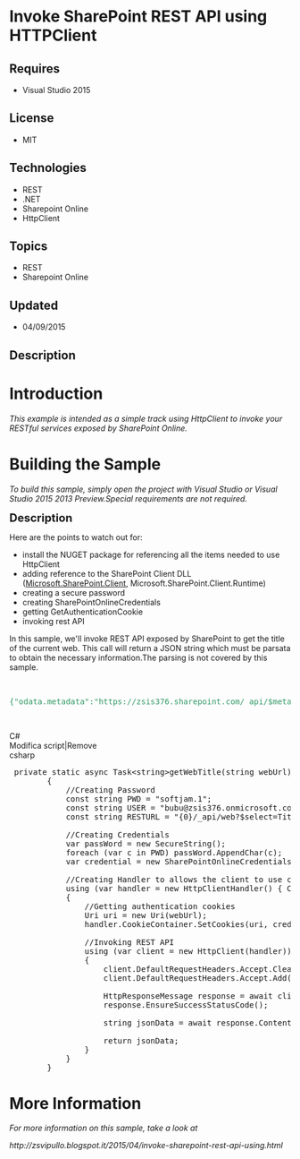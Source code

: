 # Invoke SharePoint REST API using HTTPClient
## Requires
- Visual Studio 2015
## License
- MIT
## Technologies
- REST
- .NET
- Sharepoint Online
- HttpClient
## Topics
- REST
- Sharepoint Online
## Updated
- 04/09/2015
## Description

<h1>Introduction</h1>
<p><em>This example is intended as a simple track using HttpClient to invoke your RESTful services exposed by SharePoint Online.</em></p>
<h1><span>Building the Sample</span></h1>
<p><em>To build this sample, simply open the project with Visual Studio or Visual Studio 2015 2013 Preview.Special requirements are not required.</em></p>
<p><span style="font-size:20px; font-weight:bold">Description</span></p>
<p>Here are the points to watch out for:</p>
<ul>
<li>install the NUGET package for referencing all the items needed to use HttpClient
</li><li>adding reference to the SharePoint Client DLL (<a class="libraryLink" href="https://msdn.microsoft.com/en-US/library/Microsoft.SharePoint.Client.aspx" target="_blank" title="Auto generated link to Microsoft.SharePoint.Client">Microsoft.SharePoint.Client</a>, Microsoft.SharePoint.Client.Runtime)
</li><li>creating a secure password </li><li>creating&nbsp;SharePointOnlineCredentials </li><li>getting&nbsp;GetAuthenticationCookie </li><li>invoking rest API </li></ul>
<p>In this sample, we'll invoke REST API exposed by SharePoint to get the title of the current web.&nbsp;This call will return a JSON string which must be parsata to obtain the necessary information.The parsing is not covered by this sample.</p>
<p>&nbsp;</p>
<pre><span style="color:#339966">{&quot;odata.metadata&quot;:&quot;https://zsis376.sharepoint.com/_api/$metadata#SP.ApiData.Webs/@Element&amp;select=Title&quot;,&quot;odata.type&quot;:&quot;SP.Web&quot;,&quot;odata.id&quot;:&quot;https://zsis376.sharepoint.com/_api/Web&quot;,&quot;odata.editLink&quot;:&quot;Web&quot;,&quot;Title&quot;:&quot;Sito del team&quot;}</span><br></pre>
<p>&nbsp;</p>
<div class="scriptcode">
<div class="pluginEditHolder" pluginCommand="mceScriptCode">
<div class="title"><span>C#</span></div>
<div class="pluginLinkHolder"><span class="pluginEditHolderLink">Modifica script</span>|<span class="pluginRemoveHolderLink">Remove</span></div>
<span class="hidden">csharp</span>

<div class="preview">
<pre class="csharp">&nbsp;<span class="cs__keyword">private</span>&nbsp;<span class="cs__keyword">static</span>&nbsp;async&nbsp;Task&lt;<span class="cs__keyword">string</span>&gt;getWebTitle(<span class="cs__keyword">string</span>&nbsp;webUrl)&nbsp;
&nbsp;&nbsp;&nbsp;&nbsp;&nbsp;&nbsp;&nbsp;&nbsp;{&nbsp;
&nbsp;&nbsp;&nbsp;&nbsp;&nbsp;&nbsp;&nbsp;&nbsp;&nbsp;&nbsp;&nbsp;&nbsp;<span class="cs__com">//Creating&nbsp;Password</span>&nbsp;
&nbsp;&nbsp;&nbsp;&nbsp;&nbsp;&nbsp;&nbsp;&nbsp;&nbsp;&nbsp;&nbsp;&nbsp;<span class="cs__keyword">const</span>&nbsp;<span class="cs__keyword">string</span>&nbsp;PWD&nbsp;=&nbsp;<span class="cs__string">&quot;softjam.1&quot;</span>;&nbsp;
&nbsp;&nbsp;&nbsp;&nbsp;&nbsp;&nbsp;&nbsp;&nbsp;&nbsp;&nbsp;&nbsp;&nbsp;<span class="cs__keyword">const</span>&nbsp;<span class="cs__keyword">string</span>&nbsp;USER&nbsp;=&nbsp;<span class="cs__string">&quot;bubu@zsis376.onmicrosoft.com&quot;</span>;&nbsp;
&nbsp;&nbsp;&nbsp;&nbsp;&nbsp;&nbsp;&nbsp;&nbsp;&nbsp;&nbsp;&nbsp;&nbsp;<span class="cs__keyword">const</span>&nbsp;<span class="cs__keyword">string</span>&nbsp;RESTURL&nbsp;=&nbsp;<span class="cs__string">&quot;{0}/_api/web?$select=Title&quot;</span>;&nbsp;
&nbsp;
&nbsp;&nbsp;&nbsp;&nbsp;&nbsp;&nbsp;&nbsp;&nbsp;&nbsp;&nbsp;&nbsp;&nbsp;<span class="cs__com">//Creating&nbsp;Credentials</span>&nbsp;
&nbsp;&nbsp;&nbsp;&nbsp;&nbsp;&nbsp;&nbsp;&nbsp;&nbsp;&nbsp;&nbsp;&nbsp;var&nbsp;passWord&nbsp;=&nbsp;<span class="cs__keyword">new</span>&nbsp;SecureString();&nbsp;
&nbsp;&nbsp;&nbsp;&nbsp;&nbsp;&nbsp;&nbsp;&nbsp;&nbsp;&nbsp;&nbsp;&nbsp;<span class="cs__keyword">foreach</span>&nbsp;(var&nbsp;c&nbsp;<span class="cs__keyword">in</span>&nbsp;PWD)&nbsp;passWord.AppendChar(c);&nbsp;
&nbsp;&nbsp;&nbsp;&nbsp;&nbsp;&nbsp;&nbsp;&nbsp;&nbsp;&nbsp;&nbsp;&nbsp;var&nbsp;credential&nbsp;=&nbsp;<span class="cs__keyword">new</span>&nbsp;SharePointOnlineCredentials(USER,&nbsp;passWord);&nbsp;
&nbsp;
&nbsp;&nbsp;&nbsp;&nbsp;&nbsp;&nbsp;&nbsp;&nbsp;&nbsp;&nbsp;&nbsp;&nbsp;<span class="cs__com">//Creating&nbsp;Handler&nbsp;to&nbsp;allows&nbsp;the&nbsp;client&nbsp;to&nbsp;use&nbsp;credentials&nbsp;and&nbsp;cookie</span>&nbsp;
&nbsp;&nbsp;&nbsp;&nbsp;&nbsp;&nbsp;&nbsp;&nbsp;&nbsp;&nbsp;&nbsp;&nbsp;<span class="cs__keyword">using</span>&nbsp;(var&nbsp;handler&nbsp;=&nbsp;<span class="cs__keyword">new</span>&nbsp;HttpClientHandler()&nbsp;{&nbsp;Credentials&nbsp;=&nbsp;credential&nbsp;})&nbsp;
&nbsp;&nbsp;&nbsp;&nbsp;&nbsp;&nbsp;&nbsp;&nbsp;&nbsp;&nbsp;&nbsp;&nbsp;{&nbsp;
&nbsp;&nbsp;&nbsp;&nbsp;&nbsp;&nbsp;&nbsp;&nbsp;&nbsp;&nbsp;&nbsp;&nbsp;&nbsp;&nbsp;&nbsp;&nbsp;<span class="cs__com">//Getting&nbsp;authentication&nbsp;cookies</span>&nbsp;
&nbsp;&nbsp;&nbsp;&nbsp;&nbsp;&nbsp;&nbsp;&nbsp;&nbsp;&nbsp;&nbsp;&nbsp;&nbsp;&nbsp;&nbsp;&nbsp;Uri&nbsp;uri&nbsp;=&nbsp;<span class="cs__keyword">new</span>&nbsp;Uri(webUrl);&nbsp;
&nbsp;&nbsp;&nbsp;&nbsp;&nbsp;&nbsp;&nbsp;&nbsp;&nbsp;&nbsp;&nbsp;&nbsp;&nbsp;&nbsp;&nbsp;&nbsp;handler.CookieContainer.SetCookies(uri,&nbsp;credential.GetAuthenticationCookie(uri));&nbsp;
&nbsp;
&nbsp;&nbsp;&nbsp;&nbsp;&nbsp;&nbsp;&nbsp;&nbsp;&nbsp;&nbsp;&nbsp;&nbsp;&nbsp;&nbsp;&nbsp;&nbsp;<span class="cs__com">//Invoking&nbsp;REST&nbsp;API</span>&nbsp;
&nbsp;&nbsp;&nbsp;&nbsp;&nbsp;&nbsp;&nbsp;&nbsp;&nbsp;&nbsp;&nbsp;&nbsp;&nbsp;&nbsp;&nbsp;&nbsp;<span class="cs__keyword">using</span>&nbsp;(var&nbsp;client&nbsp;=&nbsp;<span class="cs__keyword">new</span>&nbsp;HttpClient(handler))&nbsp;
&nbsp;&nbsp;&nbsp;&nbsp;&nbsp;&nbsp;&nbsp;&nbsp;&nbsp;&nbsp;&nbsp;&nbsp;&nbsp;&nbsp;&nbsp;&nbsp;{&nbsp;
&nbsp;&nbsp;&nbsp;&nbsp;&nbsp;&nbsp;&nbsp;&nbsp;&nbsp;&nbsp;&nbsp;&nbsp;&nbsp;&nbsp;&nbsp;&nbsp;&nbsp;&nbsp;&nbsp;&nbsp;client.DefaultRequestHeaders.Accept.Clear();&nbsp;
&nbsp;&nbsp;&nbsp;&nbsp;&nbsp;&nbsp;&nbsp;&nbsp;&nbsp;&nbsp;&nbsp;&nbsp;&nbsp;&nbsp;&nbsp;&nbsp;&nbsp;&nbsp;&nbsp;&nbsp;client.DefaultRequestHeaders.Accept.Add(<span class="cs__keyword">new</span>&nbsp;MediaTypeWithQualityHeaderValue(<span class="cs__string">&quot;application/json&quot;</span>));&nbsp;
&nbsp;
&nbsp;&nbsp;&nbsp;&nbsp;&nbsp;&nbsp;&nbsp;&nbsp;&nbsp;&nbsp;&nbsp;&nbsp;&nbsp;&nbsp;&nbsp;&nbsp;&nbsp;&nbsp;&nbsp;&nbsp;HttpResponseMessage&nbsp;response&nbsp;=&nbsp;await&nbsp;client.GetAsync(<span class="cs__keyword">string</span>.Format(RESTURL,&nbsp;webUrl)).ConfigureAwait(<span class="cs__keyword">false</span>);&nbsp;
&nbsp;&nbsp;&nbsp;&nbsp;&nbsp;&nbsp;&nbsp;&nbsp;&nbsp;&nbsp;&nbsp;&nbsp;&nbsp;&nbsp;&nbsp;&nbsp;&nbsp;&nbsp;&nbsp;&nbsp;response.EnsureSuccessStatusCode();&nbsp;
&nbsp;
&nbsp;&nbsp;&nbsp;&nbsp;&nbsp;&nbsp;&nbsp;&nbsp;&nbsp;&nbsp;&nbsp;&nbsp;&nbsp;&nbsp;&nbsp;&nbsp;&nbsp;&nbsp;&nbsp;&nbsp;<span class="cs__keyword">string</span>&nbsp;jsonData&nbsp;=&nbsp;await&nbsp;response.Content.ReadAsStringAsync();&nbsp;
&nbsp;
&nbsp;&nbsp;&nbsp;&nbsp;&nbsp;&nbsp;&nbsp;&nbsp;&nbsp;&nbsp;&nbsp;&nbsp;&nbsp;&nbsp;&nbsp;&nbsp;&nbsp;&nbsp;&nbsp;&nbsp;<span class="cs__keyword">return</span>&nbsp;jsonData;&nbsp;
&nbsp;&nbsp;&nbsp;&nbsp;&nbsp;&nbsp;&nbsp;&nbsp;&nbsp;&nbsp;&nbsp;&nbsp;&nbsp;&nbsp;&nbsp;&nbsp;}&nbsp;
&nbsp;&nbsp;&nbsp;&nbsp;&nbsp;&nbsp;&nbsp;&nbsp;&nbsp;&nbsp;&nbsp;&nbsp;}&nbsp;
&nbsp;&nbsp;&nbsp;&nbsp;&nbsp;&nbsp;&nbsp;&nbsp;}</pre>
</div>
</div>
</div>
<h1>More Information</h1>
<p><em>For more information on this sample, take a look at&nbsp;</em></p>
<p><em>http://zsvipullo.blogspot.it/2015/04/invoke-sharepoint-rest-api-using.html<br>
</em></p>
